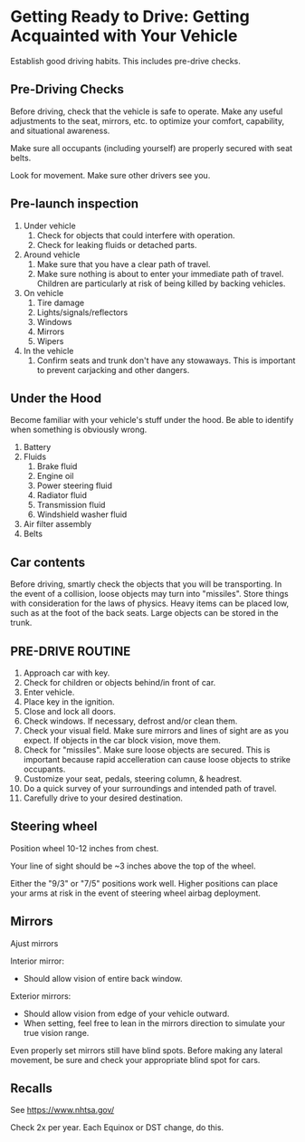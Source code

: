 # Getting Ready to Drive: Getting Acquainted with Your Vehicle

Establish good driving habits. This includes pre-drive checks.

## Pre-Driving Checks

Before driving, check that the vehicle is safe to operate. 
Make any useful adjustments to the seat, mirrors, etc. to 
optimize your comfort, capability, and situational awareness.

Make sure all occupants (including yourself) are properly secured with seat belts. 

Look for movement. Make sure other drivers see you.

## Pre-launch inspection
1. Under vehicle
    1. Check for objects that could interfere with operation.
    2. Check for leaking fluids or detached parts.  
2. Around vehicle
    1. Make sure that you have a clear path of travel.
    2. Make sure nothing is about to enter your immediate path of travel. Children are particularly at risk of being killed by backing vehicles.
3. On vehicle
    1. Tire damage
    2. Lights/signals/reflectors
    3. Windows
    4. Mirrors
    5. Wipers
4. In the vehicle
    1. Confirm seats and trunk don't have any stowaways. This is important to prevent carjacking and other dangers.

## Under the Hood

Become familiar with your vehicle's stuff under the hood. Be able to identify when something is obviously wrong. 

1. Battery
2. Fluids
    1.  Brake fluid
    2.  Engine oil
    3.  Power steering fluid
    4.  Radiator fluid
    5.  Transmission fluid
    6.  Windshield washer fluid
3. Air filter assembly
4. Belts

## Car contents
Before driving, smartly check the objects that you will be transporting. In the event of a collision, loose objects may turn into "missiles".
Store things with consideration for the laws of physics. Heavy items can be placed low, such as at the foot of the back seats. Large objects can be stored in the trunk.

## **PRE-DRIVE ROUTINE**

1. Approach car with key. 
2. Check for children or objects behind/in front of car.
3. Enter vehicle.
4. Place key in the ignition.
5. Close and lock all doors. 
6. Check windows. If necessary, defrost and/or clean them.
7. Check your visual field. Make sure mirrors and lines of sight are as you expect. If objects in the car block vision, move them.
8. Check for "missiles". Make sure loose objects are secured. This is important because rapid accelleration can cause loose objects to strike occupants. 
9. Customize your seat, pedals, steering column, & headrest.
10. Do a quick survey of your surroundings and intended path of travel.
11. Carefully drive to your desired destination.


## Steering wheel

Position wheel 10-12 inches from chest. 

Your line of sight should be ~3 inches above the top of the wheel. 

Either the "9/3" or "7/5" positions work well. Higher positions can place your arms at risk in the event of steering wheel airbag deployment. 

## Mirrors
Ajust mirrors

Interior mirror:
* Should allow vision of entire back window.

Exterior mirrors:
* Should allow vision from edge of your vehicle outward.
* When setting, feel free to lean in the mirrors direction to simulate your true vision range.

Even properly set mirrors still have blind spots. Before making any lateral movement, be sure and check your appropriate blind spot for cars.

## Recalls
See https://www.nhtsa.gov/

Check 2x per year. Each Equinox or DST change, do this. 
